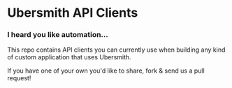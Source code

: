 # Ubersmith API Clients

### I heard you like automation...

This repo contains API clients you can currently use when building any kind of custom application that uses Ubersmith.

If you have one of your own you'd like to share, fork & send us a pull request!
